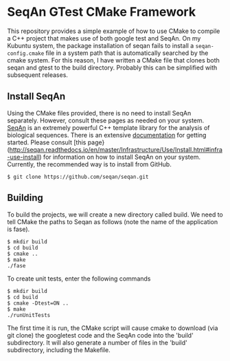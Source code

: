 # SeqAn GTest CMake Framework

This repository provides a simple example of how to use CMake to compile a C++ project that makes use of both google test and SeqAn. On my Kubuntu system, the package installation of seqan fails to install a ```seqan-config.cmake``` file in a system path that is automatically searched by the cmake system. For this reason, I have written a CMake file that clones both seqan and gtest to the build directory. Probably this can be simplified with subsequent releases.

## Install SeqAn
Using the CMake files provided, there is no need to install SeqAn separately. However, consult these pages as needed on your system.
[SeqAn](http://www.seqan.de/) is an extremely powerful C++ template library for the analysis of biological sequences. There is an extensive [documentation](http://seqan.readthedocs.io/en/master/index.html#) for getting started. Please consult [this page}(http://seqan.readthedocs.io/en/master/Infrastructure/Use/Install.html#infra-use-install) for information on how to install SeqAn on your system. Currently, the recommended way is to install from GitHub.
```
$ git clone https://github.com/seqan/seqan.git
```




## Building
To build the projects, we will create a new directory called build. We need to tell CMake the paths to Seqan as follows (note the name of the application is fase).

```
$ mkdir build
$ cd build
$ cmake ..
$ make
./fase
```

To create unit tests, enter the following commands

```
$ mkdir build
$ cd build
$ cmake -Dtest=ON ..
$ make
./runUnitTests
```

The first time it is run, the CMake script will cause cmake to download (via git clone) the googletest code and the SeqAn code into the 'build' subdirectory. It will also generate a number of files in the 'build' subdirectory, including the Makefile.
